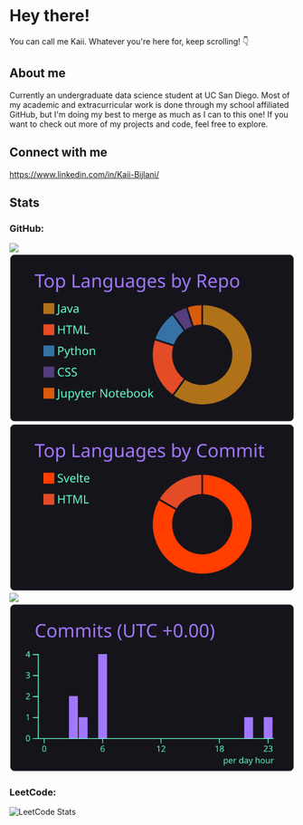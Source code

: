 # Hey there!
You can call me Kaii. Whatever you're here for, keep scrolling! :point_down:

## About me
Currently an undergraduate data science student at UC San Diego. Most of my academic and extracurricular work is done through my school affiliated GitHub, but I'm doing my best to merge as much as I can to this one! If you want to check out more of my projects and code, feel free to explore.

## Connect with me
https://www.linkedin.com/in/Kaii-Bijlani/

## Stats

### GitHub: 

[![](https://raw.githubusercontent.com/KaiiB/KaiiB/main/profile-summary-card-output/aura/0-profile-details.svg)](https://github.com/vn7n24fzkq/github-profile-summary-cards)
[![](https://raw.githubusercontent.com/KaiiB/KaiiB/main/profile-summary-card-output/aura/1-repos-per-language.svg)](https://github.com/vn7n24fzkq/github-profile-summary-cards) [![](https://raw.githubusercontent.com/KaiiB/KaiiB/main/profile-summary-card-output/aura/2-most-commit-language.svg)](https://github.com/vn7n24fzkq/github-profile-summary-cards)
[![](https://raw.githubusercontent.com/KaiiB/KaiiB/main/profile-summary-card-output/aura/3-stats.svg)](https://github.com/vn7n24fzkq/github-profile-summary-cards) [![](https://raw.githubusercontent.com/KaiiB/KaiiB/main/profile-summary-card-output/aura/4-productive-time.svg)](https://github.com/vn7n24fzkq/github-profile-summary-cards)

### LeetCode:
![LeetCode Stats](https://leetcard.jacoblin.cool/KaiiB?theme=radical&font=Syne%20Mono&ext=heatmap)

<!--
**KaiiB/KaiiB** is a ✨ _special_ ✨ repository because its `README.md` (this file) appears on your GitHub profile.

Here are some ideas to get you started:

- 🔭 I’m currently working on ...
- 🌱 I’m currently learning ...
- 👯 I’m looking to collaborate on ...
- 🤔 I’m looking for help with ...
- 💬 Ask me about ...
- 📫 How to reach me: ...
- 😄 Pronouns: ...
- ⚡ Fun fact: ...
-->
